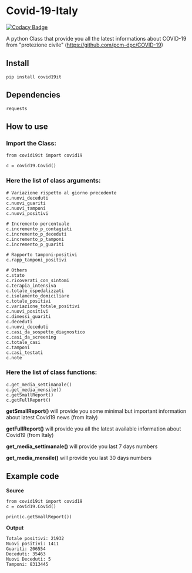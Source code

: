 # Covid-19-Italy

[![Codacy Badge](https://app.codacy.com/project/badge/Grade/a68996467f58458987d375750adf3ee0)](https://www.codacy.com/manual/mik3sw/Covid-19-Italy?utm_source=github.com&amp;utm_medium=referral&amp;utm_content=mik3sw/Covid-19-Italy&amp;utm_campaign=Badge_Grade)

A python Class that provide you all the latest informations about COVID-19 from "protezione civile" (https://github.com/pcm-dpc/COVID-19)
## Install

```
pip install covid19it
```

## Dependencies

```
requests
```

## How to use 

### Import the Class:
```
from covid19it import covid19

c = covid19.Covid()
```
### Here the list of class arguments:
```
# Variazione rispetto al giorno precedente
c.nuovi_deceduti 
c.nuovi_guariti
c.nuovi_tamponi
c.nuovi_positivi

# Incremento percentuale
c.incremento_p_contagiati
c.incremento_p_deceduti
c.incremento_p_tamponi
c.incremento_p_guariti

# Rapporto tamponi-positivi
c.rapp_tamponi_positivi

# Others
c.stato
c.ricoverati_con_sintomi
c.terapia_intensiva
c.totale_ospedalizzati 
c.isolamento_domiciliare 
c.totale_positivi 
c.variazione_totale_positivi 
c.nuovi_positivi 
c.dimessi_guariti 
c.deceduti 
c.nuovi_deceduti
c.casi_da_sospetto_diagnostico 
c.casi_da_screening 
c.totale_casi
c.tamponi 
c.casi_testati 
c.note
```

### Here the list of class functions:
```
c.get_media_settimanale()
c.get_media_mensile()
c.getSmallReport()
c.getFullReport()
```
**getSmallReport()** will provide you some minimal but important information about latest Covid19 news (from Italy)

**getFullReport()** will provide you all the latest available information about Covid19 (from Italy)

**get_media_settimanale()** will provide you last 7 days numbers

**get_media_mensile()** will provide you last 30 days numbers

## Example code

**Source**
```
from covid19it import covid19
c = covid19.Covid()

print(c.getSmallReport())

```

**Output**

```
Totale positivi: 21932
Nuovi positivi: 1411
Guariti: 206554
Deceduti: 35463
Nuovi Deceduti: 5
Tamponi: 8313445
```

